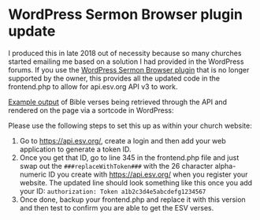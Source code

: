 # WordPress Sermon Browser plugin update
I produced this in late 2018 out of necessity because so many churches started emailing me based on a solution I had provided in the WordPress forums. If you use the [WordPress Sermon Browser plugin](https://wordpress.org/plugins/sermon-browser/) that is no longer supported by the owner, this provides all the updated code in the frontend.php to allow for api.esv.org API v3 to work.

[Example output](https://www.cantonbiblechurch.org/sermons/no-rest-for-the-weary-under-the-sun/) of Bible verses being retrieved through the API and rendered on the page via a sortcode in WordPress: 

Please use the following steps to set this up as within your church website:

1. Go to https://api.esv.org/, create a login and then add your web application to generate a token ID. 
2. Once you get that ID, go to line 345 in the frontend.php file and just swap out the `###replaceWithToken###` with the 26 character alpha-numeric ID you create with https://api.esv.org/ when you register your website. The updated line should look something like this once you add your ID: `authorization: Token a1b2c3d4e5abcdefg1234567`
3. Once done, backup your frontend.php and replace it with this version and then test to confirm you are able to get the ESV verses.
